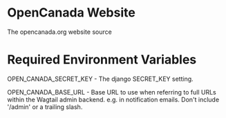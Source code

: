 # OpenCanada Website
The opencanada.org website source


# Required Environment Variables
OPEN_CANADA_SECRET_KEY - The django SECRET_KEY setting.

OPEN_CANADA_BASE_URL - Base URL to use when referring to full URLs within the 
Wagtail admin backend. e.g. in notification emails. Don't include '/admin' or 
a trailing slash.
